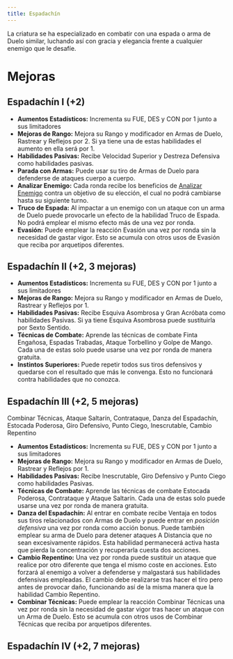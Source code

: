 ```yaml
---
title: Espadachín
---
```


La criatura se ha especializado en combatir con una espada o arma de Duelo similar, luchando así con gracia y elegancia frente a cualquier enemigo que le desafíe.

# Mejoras

## Espadachín I (+2)

- **Aumentos Estadísticos:** Incrementa su FUE, DES y CON por 1 junto a sus limitadores
- **Mejoras de Rango:** Mejora su Rango y modificador en Armas de Duelo, Rastrear y Reflejos por 2. Si ya tiene una de estas habilidades el aumento en ella será por 1. 
- **Habilidades Pasivas:** Recibe Velocidad Superior y Destreza Defensiva como habilidades pasivas.
- **Parada con Armas:** Puede usar su tiro de Armas de Duelo para defenderse de ataques cuerpo a cuerpo.
- **Analizar Enemigo:** Cada ronda recibe los beneficios de [Analizar Enemigo](../../rangos/combate/rastrear.md#analizar-enemigo) contra un objetivo de su elección, el cual no podrá cambiarse hasta su siguiente turno.
- **Truco de Espada:** Al impactar a un enemigo con un ataque con un arma de Duelo puede provocarle un efecto de la habilidad Truco de Espada. No podrá emplear el mismo efecto más de una vez por ronda.
- **Evasión:** Puede emplear la reacción Evasión una vez por ronda sin la necesidad de gastar vigor. Esto se acumula con otros usos de Evasión que reciba por arquetipos diferentes. 

## Espadachín II (+2, 3 mejoras)

- **Aumentos Estadísticos:** Incrementa su FUE, DES y CON por 1 junto a sus limitadores
- **Mejoras de Rango:** Mejora su Rango y modificador en Armas de Duelo, Rastrear y Reflejos por 1.
- **Habilidades Pasivas:** Recibe Esquiva Asombrosa y Gran Acróbata como habilidades Pasivas. Si ya tiene Esquiva Asombrosa puede sustituirla por Sexto Sentido.
- **Técnicas de Combate:** Aprende las técnicas de combate Finta Engañosa, Espadas Trabadas, Ataque Torbellino y Golpe de Mango. Cada una de estas solo puede usarse una vez por ronda de manera gratuita.
- **Instintos Superiores:** Puede repetir todos sus tiros defensivos y quedarse con el resultado que más le convenga. Esto no funcionará contra habilidades que no conozca.

## Espadachín III (+2, 5 mejoras)

Combinar Técnicas, Ataque Saltarín, Contrataque, Danza del Espadachín, Estocada Poderosa, Giro Defensivo, Punto Ciego, Inescrutable, Cambio Repentino

- **Aumentos Estadísticos:** Incrementa su FUE, DES y CON por 1 junto a sus limitadores
- **Mejoras de Rango:** Mejora su Rango y modificador en Armas de Duelo, Rastrear y Reflejos por 1.
- **Habilidades Pasivas:** Recibe Inescrutable, Giro Defensivo y Punto Ciego como habilidades Pasivas.
- **Técnicas de Combate:** Aprende las técnicas de combate Estocada Poderosa, Contrataque y Ataque Saltarín. Cada una de estas solo puede usarse una vez por ronda de manera gratuita.
- **Danza del Espadachín:** Al entrar en combate recibe Ventaja en todos sus tiros relacionados con Armas de Duelo y puede entrar en <i>posición defensiva</i> una vez por ronda como acción bonus. Puede también emplear su arma de Duelo para detener ataques A Distancia que no sean excesivamente rápidos. Esta habilidad permanecerá activa hasta que pierda la concentración y recuperarla cuesta dos acciones.
- **Cambio Repentino:** Una vez por ronda puede sustituir un ataque que realice por otro diferente que tenga el mismo coste en acciones. Esto forzará al enemigo a volver a defenderse y malgastará sus habilidades defensivas empleadas. El cambio debe realizarse tras hacer el tiro pero antes de provocar daño, funcionando así de la misma manera que la habilidad Cambio Repentino.
- **Combinar Técnicas:** Puede emplear la reacción Combinar Técnicas una vez por ronda sin la necesidad de gastar vigor tras hacer un ataque con un Arma de Duelo. Esto se acumula con otros usos de Combinar Técnicas que reciba por arquetipos diferentes.

## Espadachín IV (+2, 7 mejoras)

